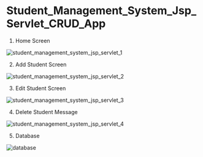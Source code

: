 # Student_Management_System_Jsp_Servlet_CRUD_App

1. Home Screen

![student_management_system_jsp_servlet_1](https://user-images.githubusercontent.com/75407909/182138973-9f0058eb-9a01-4c43-8768-b901926899f3.png)

2. Add Student Screen

![student_management_system_jsp_servlet_2](https://user-images.githubusercontent.com/75407909/182139049-b6927e2a-d886-49de-9abe-ec7a55839dad.png)

3. Edit Student Screen 

![student_management_system_jsp_servlet_3](https://user-images.githubusercontent.com/75407909/182139087-eeb58afe-9640-4c61-8fbc-e6921bdf7a08.png)

4. Delete Student Message

![student_management_system_jsp_servlet_4](https://user-images.githubusercontent.com/75407909/182139147-df7c2f6d-0199-448e-b947-ccbdce7a61c8.png)

5. Database

![database](https://user-images.githubusercontent.com/75407909/184474386-751266fd-388d-43d5-b5ec-43e19680fa79.png)

